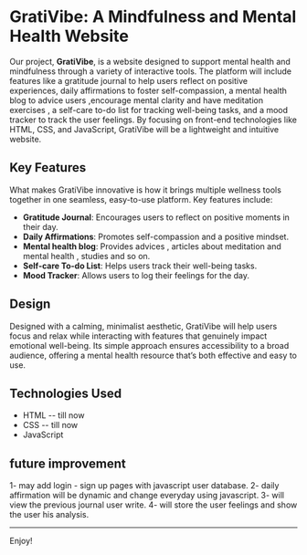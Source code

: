 # GratiVibe: A Mindfulness and Mental Health Website

Our project, **GratiVibe**, is a website designed to support mental health and mindfulness through a variety of interactive tools. The platform will include features like a gratitude journal to help users reflect on positive experiences, daily affirmations to foster self-compassion, a mental health blog to advice users ,encourage mental clarity and have meditation exercises , a self-care to-do list for tracking well-being tasks, and a mood tracker to track the user feelings. By focusing on front-end technologies like HTML, CSS, and JavaScript, GratiVibe will be a lightweight and intuitive website.

## Key Features

What makes GratiVibe innovative is how it brings multiple wellness tools together in one seamless, easy-to-use platform. Key features include:

- **Gratitude Journal**: Encourages users to reflect on positive moments in their day.
- **Daily Affirmations**: Promotes self-compassion and a positive mindset.
- **Mental health blog**: Provides advices , articles about meditation and mental health , studies and so on.
- **Self-care To-do List**: Helps users track their well-being tasks.
- **Mood Tracker**: Allows users to log their feelings for the day.

## Design

Designed with a calming, minimalist aesthetic, GratiVibe will help users focus and relax while interacting with features that genuinely impact emotional well-being. Its simple approach ensures accessibility to a broad audience, offering a mental health resource that’s both effective and easy to use.

## Technologies Used

- HTML -- till now
- CSS -- till now
- JavaScript

## future improvement
1- may add login - sign up pages with javascript user database.
2- daily affirmation will be dynamic and change everyday using javascript.
3- will view the previous journal user write.
4- will store the user feelings and show the user his analysis.

---

Enjoy!
